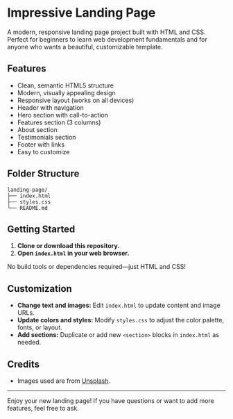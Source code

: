 # Impressive Landing Page

A modern, responsive landing page project built with HTML and CSS. Perfect for beginners to learn web development fundamentals and for anyone who wants a beautiful, customizable template.

## Features
- Clean, semantic HTML5 structure
- Modern, visually appealing design
- Responsive layout (works on all devices)
- Header with navigation
- Hero section with call-to-action
- Features section (3 columns)
- About section
- Testimonials section
- Footer with links
- Easy to customize

## Folder Structure
```
landing-page/
├── index.html
├── styles.css
└── README.md
```

## Getting Started
1. **Clone or download this repository.**
2. **Open `index.html` in your web browser.**

No build tools or dependencies required—just HTML and CSS!

## Customization
- **Change text and images:** Edit `index.html` to update content and image URLs.
- **Update colors and styles:** Modify `styles.css` to adjust the color palette, fonts, or layout.
- **Add sections:** Duplicate or add new `<section>` blocks in `index.html` as needed.

## Credits
- Images used are from [Unsplash](https://unsplash.com/).

---

Enjoy your new landing page! If you have questions or want to add more features, feel free to ask. 
